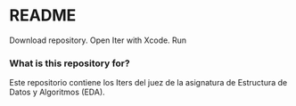 # README #

Download repository. 
Open Iter with Xcode.
Run

### What is this repository for? ###
Este repositorio contiene los Iters del juez de la asignatura de Estructura de Datos y Algoritmos (EDA). 
